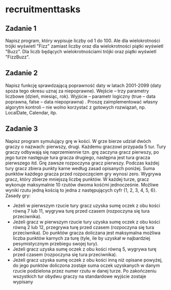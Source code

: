 # recruitmenttasks

## Zadanie 1
Napisz program, który wypisuje liczby od 1 do 100. Ale dla wielokrotności trójki wyświetl "Fizz" zamiast
liczby oraz dla wielokrotności piątki wyświetl "Buzz". Dla liczb będących wielokrotnościami trójki oraz
piątki wyświetl "FizzBuzz".
## Zadanie 2
Napisz funkcję sprawdzającą poprawność daty w latach 2001-2099 (daty spoza tego okresu uznaj za
niepoprawne).
Wejście – trzy parametry liczbowe (dzień, miesiąc, rok).
Wyjście – parametr logiczny (true – data poprawna, false – data niepoprawna) .
Proszę zaimplementować własny algorytm kontroli – nie wolno korzystać z gotowych rozwiązań, np.
LocalDate, Calendar, itp.
## Zadanie 3
Napisz program symulujący grę w kości. W grze bierze udział dwóch graczy o nazwach: pierwszy, drugi.
Każdemu graczowi przypada 5 tur. Tury graczy odbywają się naprzemiennie tzn. grę zaczyna gracz
pierwszy, po jego turze następuje tura gracza drugiego, następna jest tura gracza pierwszego itd. Grę
zawsze rozpoczyna gracz pierwszy. Podczas każdej tury gracz zbiera punkty karne według zasad
opisanych poniżej. Suma punktów każdego gracza przed rozpoczęciem gry wynosi zero. Wygrywa
gracz, który zbierze mniejszą liczbę punktów.
W każdej turze, gracz wykonuje maksymalnie 10 rzutów dwoma kośćmi jednocześnie. Możliwe wyniki
rzutu jedną kością to jedna z następujących cyfr {1, 2, 3, 4, 5, 6}.
Zasady gry:
* Jeżeli w pierwszym rzucie tury gracz uzyska sumę oczek z obu kości równą 7 lub 11, wygrywa turę
przed czasem (rozpoczyna się tura przeciwnika).
* Jeżeli gracz w pierwszym rzucie tury uzyska sumę oczek z obu kości równą 2 lub 12, przegrywa turę
przed czasem (rozpoczyna się tura przeciwnika). Do punktów gracza doliczana jest maksymalna
możliwa liczba punktów karnych za turę (tyle, ile by uzyskał w najbardziej pesymistycznym
przebiegu swojej tury).
* Jeżeli gracz uzyska sumę oczek z obu kości równą 5, wygrywa turę przed czasem (rozpoczyna się
tura przeciwnika).
* Jeżeli gracz uzyska sumę oczek z obu kości inną niż opisane powyżej, do jego punktów doliczona
zostaje suma oczek uzyskanych w danym rzucie podzielona przez numer rzutu w danej turze.
Po zakończeniu wszystkich tur obydwu graczy na standardowe wyjście zostaje wypisany
